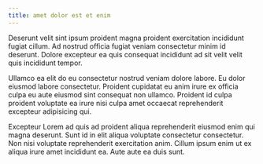 ```yaml
---
title: amet dolor est et enim
---
```


Deserunt velit sint ipsum proident magna proident exercitation incididunt fugiat cillum. Ad nostrud officia fugiat veniam consectetur minim id deserunt. Dolore excepteur ea quis consequat incididunt ad sit velit velit quis incididunt tempor.

Ullamco ea elit do eu consectetur nostrud veniam dolore labore. Eu dolor eiusmod labore consectetur. Proident cupidatat eu anim irure ex officia culpa eu aute eiusmod sint consequat non ullamco. Proident id culpa proident voluptate ea irure nisi culpa amet occaecat reprehenderit excepteur adipisicing qui.

Excepteur Lorem ad quis ad proident aliqua reprehenderit eiusmod enim qui magna deserunt. Sunt id in elit aliqua voluptate consectetur consectetur. Non nisi voluptate reprehenderit exercitation anim. Cillum ipsum enim ut ex aliqua irure amet incididunt ea. Aute aute ea duis sunt.